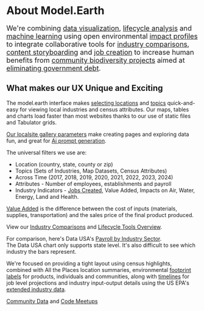 # About Model.Earth

<span style="font-size: 18px;">We're combining [data&nbsp;visualization](../../io/charts/), [lifecycle&nbsp;analysis](../../community/tools/) and [machine&nbsp;learning](../../data-pipeline/) using open environmental [impact&nbsp;profiles](../../io/template/) to integrate collaborative tools for [industry&nbsp;comparisons](../../localsite/info/), [content&nbsp;storyboarding](../../data-pipeline/research/stream/) and [job&nbsp;creation](../../io/) to increase human benefits from [community biodiversity projects](../../data-pipeline/research/) aimed at [eliminating government debt](../start/charts/).</span>

## What makes our UX Unique and Exciting

The model.earth interface makes [selecting locations](#geoview=country) and [topics](#appview=topics) quick-and-easy for viewing local industries and census attributes. Our maps, tables and charts load faster than most websites thanks to our use of static files and Tabulator&nbsp;grids.

<!--
The industry timeline we're working on will have a short Tabulator grid below it with the top 10 local industries and columns for employees, establishments, payroll.

We've integrated timeline charts with the top hero area of the home page, so site visitors will immediately see what the tool provides and will be motivated to enter their own zip code, county or state to explore.
-->

[Our localsite gallery parameters](/localsite) make creating pages and exploring data fun, and great for [Ai prompt generation](/requests/).

The universal filters we use are:

- Location (country, state, county or zip)
- Topics (Sets of Industries, Map Datasets, Census Attributes)
- Across Time (2017, 2018, 2019, 2020, 2021, 2022, 2023, 2024)
- Attributes - Number of employees, establishments and payroll
- Industry Indicators - [Jobs Created](../../localsite/info/#indicators=JOBS), Value Added, Impacts on Air, Water, Energy, Land and Health.

<!--
Where (location), What (topic), When (year), How (number of people and types of establishments), and Why it matters (the impact)
-->

[Value Added](../../localsite/info/#indicators=VADD) is the difference between the cost of inputs (materials, supplies, transportation) and the sales price of the final product produced. 

View our [Industry Comparisons](/localsite/info/) and [Lifecycle Tools Overview](/community/tools/).

For comparison, here's Data USA's [Payroll by Industry Sector](https://datausa.io/profile/geo/new-york#payroll).  
The Data USA chart only supports state level. It's also difficult to see which industry the bars represent.

<!--
In our setup, the colored countries will instead be the location's top 10 industries. The lines will move when indicators are selected for the number of employees, establishments, payroll.

10 is a good number since 10 colors can be visually distinguished in the timeline chart, which will match a color on the left side of the tabulator industry rows (like a legend).

We'll complement the industry timeline chart by showing lists of actual local establishments from All The Places. We'll figure out how to summarize the types of local All The Places organizations to condense the side list.

A second chart will show census demographic attributes changing across time for the selected location. These will be among the options for lines (similar to industries):

- Population,
- Poverty,
- Education,
- Work Experience,
- Working Fulltime,
- Working Fulltime Poverty

We'll work toward showing 5 demographic lines on the same chart as 5 industries. And we'll use regression to predict upcoming years.

When we show the Census indicators in a Tabulator grid,
Rows could be: Population, Poverty, Education, Work Experience, Working Full Time, Working Full Time Poverty
Columns could be: Total, Male, Female, Under 18, 18 to 65, Over 65

Instead of showing the census grid on the initial load, we'll provide a small snapshot about the location with interesting census attributes. We'll link the snapshot to CensusReporter.com for their great chart details (NY zip 10001).
-->

We're focused on providing a tight layout using census highlights, combined with All the Places location summaries, environmental [footprint labels](/io/template/) for products, individuals and communities, along with [timelines](/data-pipeline/timelines/) for job level projections and industry input-output details using the US EPA's [extended industry data](../../io/charts/).

[Community Data](/community-data) and [Code Meetups](/io/coders)